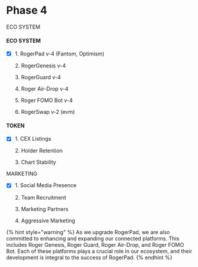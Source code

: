 # Phase 4

ECO SYSTEM



#### ECO SYSTEM

*   [x] 1\.      RogerPad v-4 (Fantom, Optimism)

    2\.     RogerGenesis v-4

    3\.     RogerGuard v-4

    4\.     Roger Air-Drop v-4

    5\.     Roger FOMO Bot v-4

    6\.     RogerSwap v-2 (evm)

#### TOKEN

*   [x] 1\.      CEX Listings

    2\.     Holder Retention

    3\.     Chart Stability

MARKETING

*   [x] 1\.      Social Media Presence

    2\.     Team Recruitment

    3\.     Marketing Partners

    4\.     Aggressive Marketing

{% hint style="warning" %}
As we upgrade RogerPad, we are also committed to enhancing and expanding our connected platforms. This includes Roger Genesis, Roger Guard, Roger Air-Drop, and Roger FOMO Bot. Each of these platforms plays a crucial role in our ecosystem, and their development is integral to the success of RogerPad.
{% endhint %}
